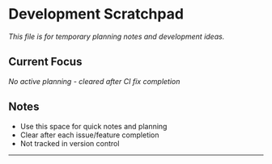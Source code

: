 # Development Scratchpad

*This file is for temporary planning notes and development ideas.*

## Current Focus
*No active planning - cleared after CI fix completion*

## Notes
- Use this space for quick notes and planning
- Clear after each issue/feature completion
- Not tracked in version control

---